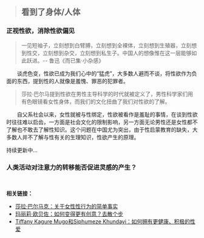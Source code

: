 > ## 看到了身体/人体

### 正视性欲，消除性欲偏见

> 一见短袖子，立刻想到白臂膊，立刻想到全裸体，立刻想到生殖器，立刻想到性交，立刻想到杂交，立刻想到私生子。中国人的想像惟在这一层能够如此跃进。-- 鲁迅《而已集·小杂感》

&emsp;&emsp;谈虎色变，性欲已成为我们心中的“猛虎”，大多数人避而不谈，将性欲作为负面的东西，提到性的人就像是羞愧、罪恶的犯罪者。

> 莎拉·巴尔马提到性欲在男性主导科学的时代就被定义了，男性科学家们用有色眼镜看女性身体，而我们的文化扭曲了我们对性欲的了解。

&emsp;&emsp;自父系社会以来，女性就被与性绑定，性欲被看作是羞耻的事情，在谈到性欲时往往难以启齿，一方面是社会文化的限制影响，另一方面无论男性还是女性都不了解也不敢去了解性知识。这个问题在中国尤为突出，由于性启蒙教育的缺失，大多数人并不了解与性有关的生理知识，性欲产生的原理。

持续更新中...

### 人类活动对注意力的转移能否促进灵感的产生？

&emsp;&emsp;

**相关链接：**
- [莎拉·巴尔马克：关于女性性行为的简单事实](https://www.ted.com/talks/sarah_barmak_the_uncomplicated_truth_about_women_s_sexuality?&language=zh-cn)
- [玛丽莉·欧贝佐：如何变得更有创意？去散个步](https://www.ted.com/talks/marily_oppezzo_want_to_be_more_creative_go_for_a_walk?&language=zh-cn)
- [Tiffany Kagure Mugo和Siphumeze Khundayi：如何拥有更健康、积极的性爱](https://www.ted.com/talks/tiffany_kagure_mugo_and_siphumeze_khundayi_how_to_have_a_healthier_positive_relationship_to_sex?&language=zh-cn)
